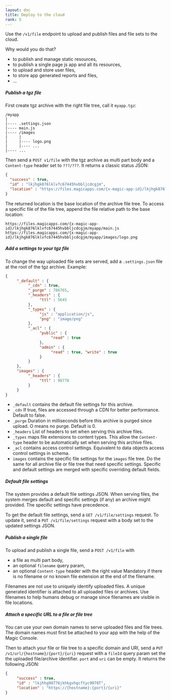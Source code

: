 ```yaml
---
layout: doc
title: Deploy to the cloud
rank: 5
---
```


Use the `/v1/file` endpoint to upload and publish files and file sets to the cloud.

Why would you do that?

- to publish and manage static resources,
- to publish a single page js app and all its resources,
- to upload and store user files,
- to store app generated reports and files,
- ...

##### Publish a tgz file

First create tgz archive with the right file tree, call it `myapp.tgz`:

```
/myapp
|
|---- .settings.json
|---- main.js
|---- /images
|     |
|     |---- logo.png
|     |---- ...
|---- ...
```

Then send a `POST v1/file` with the tgz archive as multi part body and a `Content-type` header set to `???/???`. It returns a classic status JSON:

```json
{
  "success" : true,
  "id" : "lkjhgk876lklvfc67445hvbbljcdcgjm",
  "location" : "https://files.magicapps.com/{x-magic-app-id}/lkjhgk876lklvfc67445hvbbljcdcgjm/myapp"
}
```

The returned location is the base location of the archive file tree. To access a specific file of the file tree, append the file relative path to the base location:

```http
https://files.magicapps.com/{x-magic-app-id}/lkjhgk876lklvfc67445hvbbljcdcgjm/myapp/main.js
https://files.magicapps.com/{x-magic-app-id}/lkjhgk876lklvfc67445hvbbljcdcgjm/myapp/images/logo.png
```

##### Add a settings to your tgz file

To change the way uploaded file sets are served, add a `.settings.json` file at the root of the tgz archive. Example:

```json
{
     "_default" : {
          "_cdn" : true,
          "_purge" : 786765,
          "_headers" : {
               "ttl" : 5645
          },
          "_types" : {
               "js" : "application/js",
               "png" : "image/png"
          },
          "_acl" : {
               "public" : {
                    "read" : true
               },
               "admin" : {
                    "read" : true, "write" : true
               }
          }
     },
     "images" : {
          "_headers" : {
               "ttl" : 98778
          }
     }
}
```

- `_default` contains the default file settings for this archive.
- `_cdn` If true, files are accessed through a CDN for better performance. Default to false.
- `_purge` Duration in milliseconds before this archive is purged since upload. O means no purge. Default is 0.
- `_headers` List of headers to set when serving this archive files.
- `_types` maps file extensions to content types. This allow the `Content-type` header to be automatically set when serving this archive files.
- `_acl` contains access control settings. Equivalent to data objects access control settings in schema.
- `images` contains the specific file settings for the `images` file tree. Do the same for all archive file or file tree that need specific settings. Specific and default settings are merged with specific overriding default fields.


##### Default file settings

The system provides a default file settings JSON. When serving files, the system merges default and specific settings (if any) an archive might provided. The specific settings have precedence.

To get the default file settings, send a `GET /v1/file/settings` request. To update it, send a `PUT /v1/file/settings` request with a body set to the updated settings JSON.


##### Publish a single file

To upload and publish a single file, send a `POST /v1/file` with

- a file as multi part body,
- an optional `filename` query param,
- an optional `Content-type` header with the right value Mandatory if there is no filename or no known file extension at the end of the filename.

Filenames are not use to uniquely identify uploaded files. A unique generated identifier is attached to all uploaded files or archives. Use filenames to help humans debug or manage since filenames are visible in file locations.


##### Attach a specific URL to a file or file tree

You can use your own domain names to serve uploaded files and file trees. The domain names must first be attached to your app with the help of the Magic Console.

Then to attach your file or file tree to a specific domain and URI, send a `PUT /v1/url/{hostname}/{port}/{uri}` request with a `fileId` query param set the the uploaded file/archive identifier. `port` and `uri` can be empty. It returns the following JSON:

```json
{
     "success" : true,
     "id" : "lkjhhg98776jkhkgvhgcftyc9078T",
     "location" : "https://{hostname}:{port}/{uri}"
}
```
